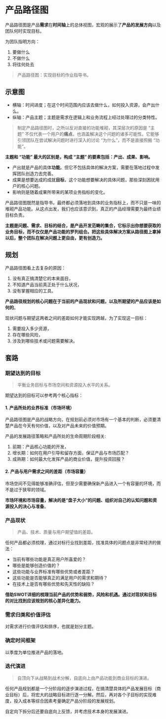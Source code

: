 # 产品路径图
产品路径图是产品**需求**在**时间轴**上的总体视图，宏观的展示了**产品的发展方向**以及团队何时实现目标。

为团队指明方向：
1. 要做什么
2. 不做什么
3. 将往何处去

> 产品路径图：实现目标的作业指导书。

## 示意图
- 横轴：时间进度；在这个时间范围内应该去做什么，如何投入资源，会产出什么。
- 纵轴：产品主题；主题是需求在逻辑上和业务流程上经过处理过的分类特性。

> 制定产品路径图时，之所以反对直接的功能堆砌，其深层次的原因是 “主题” 不仅代表一个用户的**痛点**，也涵盖解决这个问题的诸多可能性。它能够引领团队在尝试解决问题时进行深入的讨论 “为什么”，而不是直接照搬 “功能”。

**主题和 “功能” 最大的区别是，构成 “主题” 的要素包括：产出、成果、影响。**

- 产出就是产品的具体**功能**。但它不包括具体的解决方案，需要在落地过程中发挥团队创造力去完善。
- 成果是想要达成的成就**目标**，这个功能想要解决的具体问题，那些深刻困扰用户的核心问题。
- 影响则是随着成果所带来的某项业务指标的变化。

产品路径图既然是指导书，最终都必须落地到具体的业务指标上，而不只是一味的堆砌产品功能。从这点出发，我们也应该意识到，真正的产品经理需要为最终业绩目标负责。

**主题是问题、需求、目标的结合，是产品开发范畴的集合，它标示出你想要获取的业务目标，而不仅仅是产品功能的罗列组合。把这些具体解决方案从路径图上拿掉以后，整个团队在解决问题上更自由，更有创造力。**

## 规划
产品路径图看上去复杂的原因：
1. 没有真正搞清楚它的本来面目，
2. 不知道产品当前真正处于什么状况，
3. 没有掌握相应的工具。

**产品路径规划的核心问题在于当前的产品现状和问题，以及所期望的产品应该是如何的**。

现状问题与期望这两者之间的差距如何才能实现跨越，为了实现这一目标：
1. 需要投入多少资源，
2. 存在哪些风险，
3. 涉及到哪些技术或问题需要解决。

## 套路
### 期望达到的目标
> 平衡业务目标与市场空间和资源投入水平的关系。

期望达到的目标可以参考两个核心指标：
#### 1. 产品所处的业界标准（市场环境）

产品路径图是产品的战略方向，在规划前必须对市场有一个基本的判断，必须要清楚产品在今天有何价值，以及对产品未来的价值预期。

产品的发展路径策略和产品所处的生命周期阶段相关:
1. 前期：产品核心功能的开发，
2. 增长期：如何在用户引导和留存方面，保证产品与市场匹配？
3. 成熟期：如何最大化发挥产品的商业价值，提升投资回报？

#### 2. 产品与用户需求之间的差距（市场容量）
市场空间不见得能够准确评估，但至少需要确保新产品进入一个有容量的环境，而不是过于狭窄的领域。

**市场环境和市场容量，解决的是“盘子大小”的问题、组织对自己的认知问题和资源投入的决心与准备**。

### 产品现状
> 产品、技术、质量与用户期望值的差距。

任何产品都必须梳理，通过对标行业找到差距，找准具体的问题点是非常经济的做法：
- 当前有哪些功能是真正用户所喜爱的？
- 哪些是能够创造价值的？
- 这些功能与业界标准有哪些优势或者差距？
- 这些功能是否能够真正的满足用户的需求和期待？
- 在技术上是否有哪些优势和先天性的缺陷？

**借助SWOT详细的梳理当前产品的优势和弱势，风险和机遇。通过对现状和目标的对比找到应该规划的核心差异化能力。**

### 需求归类和价值评估
对需求进行价值评估和排序，也就是划分主题。

### 确定时间框架
以季度为单位推进产品的落地。

### 迭代演进
> 自顶向下从战略到战术分解，自底向上由产品功能到商业目标的演进。

任何产品规划都是一个分阶段的逐步演进过程，在搞清楚具体的产品发展目标（商业目标）后，将宏大的战略目标进行逐一分解。然后，再对各个子目标的实现难度，投入成本等综合因素考量确定产品分阶段的发展规划。

自定向下拆分后还要自底向上反馈，并考虑技术本身的发展演进。